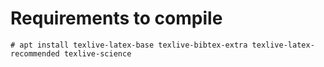 # Requirements to compile

```
# apt install texlive-latex-base texlive-bibtex-extra texlive-latex-recommended texlive-science
```
